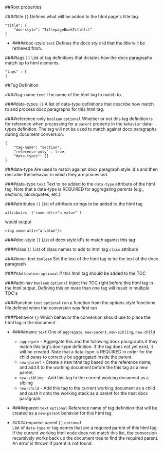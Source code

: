 ##Root properties

####title `{}`
Defines what will be added to the html page's title tag.

	"title": {
		"doc-style": "TitlepageBookTitletit"
	}

*	#####doc-style `text`
	Defines the docx style id that the title will be retrieved from.

####tags `[]`
List of tag definitions that dictates how the docx paragraphs match up to html elements.

	"tags" : [
	]

##Tag Definition

####tag-name `text`
The name of the html tag to match to.

####data-types `[]`
A list of data-type definitions that describe how match to and process docx paragraphs for this html tag.

####reference-only `boolean` `optional`
Whether or not this tag definition is for reference when processing for a `parent` property in the `behavior` data-types definition. The tag will not be used to match against docx paragraphs during document conversion.

	{
		"tag-name": "section",
		"reference-only" : true,
		"data-types": []
	}

###data-type
Are used to match against docx paragraph style id's and then describe the behavior in which they are processed.

####data-type `text`
Text to be added to the `data-type` attribute of the html tag. Note that a data-type is REQUIRED for aggregating parents (e.g., sections, blockquotes, etc.)

####attributes `[]`
List of attribute strings to be added to the html tag
	
	attributes: ['some-attr="a value"']
	
would output

	<tag some-attr="a value"/>

####doc-style `[]`
List of docx style id's to match against this tag


####class `[]`
List of class names to add to html tag `class` attribute

####inner-text `boolean`
Set the text of the html tag to be the text of the docx paragraph

####nav `boolean` `optional`
If this html tag should be added to the TOC

####add-nav `boolean` `optional`
Inject the TOC right before this html tag in the html output. Defining this on more than one tag will result in multiple TOC's

####function `text` `optional`
run a function from the options style functions file defined when the conversion was first ran

####behavior `{}`
Which behavior the conversion should use to place the html tag in the document

*	#####name `text` 
	One of `aggregate`, `new-parent`, `new-sibling`, `new-child` 
	*	`aggregate` - Aggregate this and the following docx paragraphs if they match this tag's doc-type definition. If the tag does not yet exist, it will be created. Note that a data-type is REQUIRED in order for the child paras to correctly be aggregated inside the parent.
	*	`new-parent` - Create a new html tag based on the reference name, and add it to the working document before the this tag as a new parent.
	*	`new-sibling` - Add this tag to the current working document as a sibling 
	*	`new-child` - Add this tag to the current working document as a child and push it onto the working stack as a parent for the next docx paragraph
	
*	#####parent `text` `optional`
	Reference name of tag definition that will be created as a `new-parent` behavior for this html tag
	
*	#####required-parent `[]` `optional`	
	List of `data-type` or tag names that are a required parent of this html tag. If the current working html node does not match this list, the conversion recursively works back up the document tree to find the required parent. An error is thrown if parent is not found.
	
	 